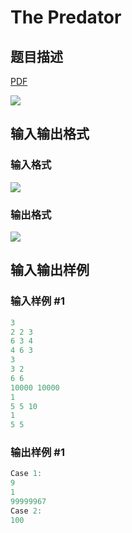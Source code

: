 # The Predator

## 题目描述

[problemUrl]: https://uva.onlinejudge.org/index.php?option=com_onlinejudge&Itemid=8&category=20&page=show_problem&problem=1805

[PDF](https://uva.onlinejudge.org/external/108/p10864.pdf)

![](https://cdn.luogu.com.cn/upload/vjudge_pic/UVA10864/cd36bde6c819b9120b8d18e428374937ef914f59.png)

## 输入输出格式

### 输入格式

![](https://cdn.luogu.com.cn/upload/vjudge_pic/UVA10864/ece340df8f52fa13a66d3a96b60f1b0dde0e0131.png)

### 输出格式

![](https://cdn.luogu.com.cn/upload/vjudge_pic/UVA10864/291a58e6f413cc57c0d70ba3eb588a23dd0aff6c.png)

## 输入输出样例

### 输入样例 #1

```cpp
3
2 2 3
6 3 4
4 6 3
3
3 2
6 6
10000 10000
1
5 5 10
1
5 5
```


### 输出样例 #1

```cpp
Case 1:
9
1
99999967
Case 2:
100
```


